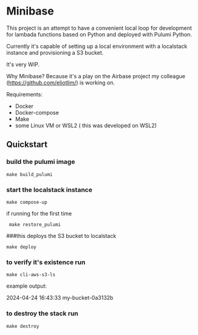 # Minibase

This project is an attempt to have a convenient local loop for development for lambada functions based on Python and deployed with Pulumi Python.

Currently it's capable of setting up a local environment with a localstack instance and provisioning a S3 bucket.

It's very WIP.

Why Minibase? Because it's a play on the Airbase project my colleague (https://github.com/eliotlim/) is working on.

Requirements:
- Docker
- Docker-compose
- Make
- some Linux VM or WSL2 ( this was developed on WSL2)

## Quickstart
### build the pulumi image

```make build_pulumi```

### start the localstack instance

```make compose-up```

if running for the first time

``` make restore_pulumi```


###this deploys the S3 bucket to localstack

```make deploy```

### to verify it's existence run

```make cli-aws-s3-ls ```

example output:

2024-04-24 16:43:33 my-bucket-0a3132b

### to destroy the stack run

```make destroy```